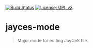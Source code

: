 [![Build Status](https://travis-ci.com/jcs-elpa/jayces-mode.svg?branch=master)](https://travis-ci.com/jcs-elpa/jayces-mode)
[![License: GPL v3](https://img.shields.io/badge/License-GPL%20v3-blue.svg)](https://www.gnu.org/licenses/gpl-3.0)


# jayces-mode
> Major mode for editing JayCeS file.
